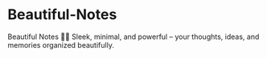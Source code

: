 # Beautiful-Notes
Beautiful Notes 📝✨ Sleek, minimal, and powerful – your thoughts, ideas, and memories organized beautifully.
